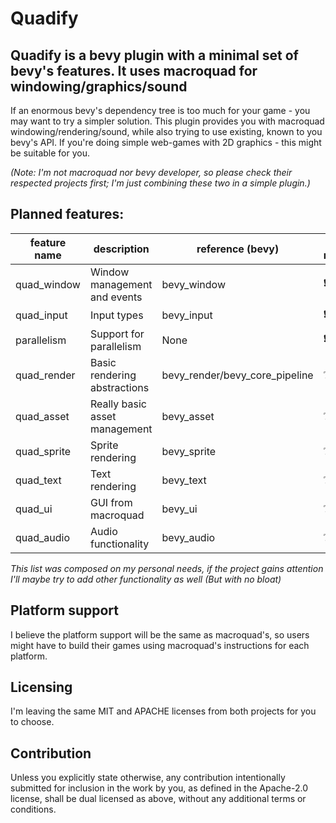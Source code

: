# Quadify

## Quadify is a bevy plugin with a minimal set of bevy's features. It uses macroquad for windowing/graphics/sound

If an enormous bevy's dependency tree is too much for your game - you may want to try a simpler solution. This
plugin provides you with macroquad windowing/rendering/sound, while also trying to use existing, known to you bevy's API.
If you're doing simple web-games with 2D graphics - this might be suitable for you.

*(Note: I'm not macroquad nor bevy developer, so please check their respected projects first; I'm just combining these two in a simple plugin.)*

## Planned features:

| feature name | description                   | reference (bevy)               |is required |status|
| ---          | ---                           | ---                            | ---        | ---  |
| quad_window  | Window management and events  | bevy_window                    | ❗        | ⚒️   |
| quad_input   | Input types                   | bevy_input                     | ❗        | ⚒️   |
| parallelism  | Support for parallelism       | None                           | ❗        | ❌   |
| quad_render  | Basic rendering abstractions  | bevy_render/bevy_core_pipeline | ❔        | ❌   |
| quad_asset   | Really basic asset management | bevy_asset                     | ❔        | ❌   |
| quad_sprite  | Sprite rendering              | bevy_sprite                    | ❔        | ❌   |
| quad_text    | Text rendering                | bevy_text                      | ❔        | ❌   |
| quad_ui      | GUI from macroquad            | bevy_ui                        | ❔        | ❌   |
| quad_audio   | Audio functionality           | bevy_audio                     | ❔        | ❌   |

*This list was composed on my personal needs, if the project gains attention I'll maybe try to add other functionality as well (But with no bloat)*

## Platform support

I believe the platform support will be the same as macroquad's, so users might have to build their games using macroquad's instructions for each platform.

## Licensing

I'm leaving the same MIT and APACHE licenses from both projects for you to choose.

## Contribution

Unless you explicitly state otherwise, any contribution intentionally submitted for inclusion in the work by you, as defined in the Apache-2.0 license, shall be dual licensed as above, without any additional terms or conditions.
